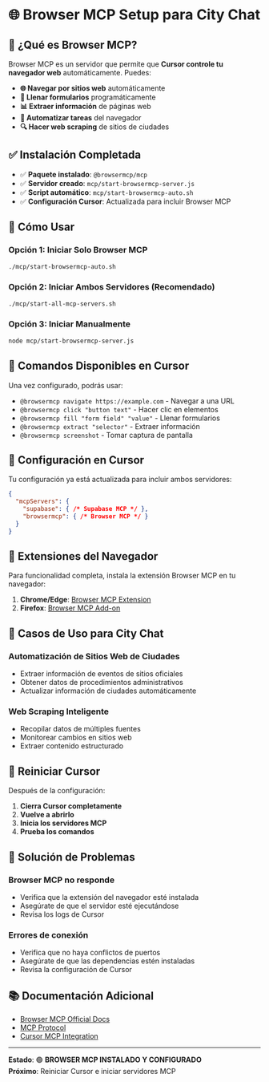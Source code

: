 # 🌐 Browser MCP Setup para City Chat

## 🎯 **¿Qué es Browser MCP?**

Browser MCP es un servidor que permite que **Cursor controle tu navegador web** automáticamente. Puedes:

- **🌐 Navegar por sitios web** automáticamente
- **📝 Llenar formularios** programáticamente
- **📊 Extraer información** de páginas web
- **🤖 Automatizar tareas** del navegador
- **🔍 Hacer web scraping** de sitios de ciudades

## ✅ **Instalación Completada**

- ✅ **Paquete instalado**: `@browsermcp/mcp`
- ✅ **Servidor creado**: `mcp/start-browsermcp-server.js`
- ✅ **Script automático**: `mcp/start-browsermcp-auto.sh`
- ✅ **Configuración Cursor**: Actualizada para incluir Browser MCP

## 🚀 **Cómo Usar**

### **Opción 1: Iniciar Solo Browser MCP**
```bash
./mcp/start-browsermcp-auto.sh
```

### **Opción 2: Iniciar Ambos Servidores (Recomendado)**
```bash
./mcp/start-all-mcp-servers.sh
```

### **Opción 3: Iniciar Manualmente**
```bash
node mcp/start-browsermcp-server.js
```

## 🧪 **Comandos Disponibles en Cursor**

Una vez configurado, podrás usar:

- `@browsermcp navigate https://example.com` - Navegar a una URL
- `@browsermcp click "button text"` - Hacer clic en elementos
- `@browsermcp fill "form field" "value"` - Llenar formularios
- `@browsermcp extract "selector"` - Extraer información
- `@browsermcp screenshot` - Tomar captura de pantalla

## 🔧 **Configuración en Cursor**

Tu configuración ya está actualizada para incluir ambos servidores:

```json
{
  "mcpServers": {
    "supabase": { /* Supabase MCP */ },
    "browsermcp": { /* Browser MCP */ }
  }
}
```

## 📱 **Extensiones del Navegador**

Para funcionalidad completa, instala la extensión Browser MCP en tu navegador:

1. **Chrome/Edge**: [Browser MCP Extension](https://chrome.google.com/webstore/detail/browser-mcp/...)
2. **Firefox**: [Browser MCP Add-on](https://addons.mozilla.org/firefox/addon/browser-mcp/)

## 🎯 **Casos de Uso para City Chat**

### **Automatización de Sitios Web de Ciudades**
- Extraer información de eventos de sitios oficiales
- Obtener datos de procedimientos administrativos
- Actualizar información de ciudades automáticamente

### **Web Scraping Inteligente**
- Recopilar datos de múltiples fuentes
- Monitorear cambios en sitios web
- Extraer contenido estructurado

## 🔄 **Reiniciar Cursor**

Después de la configuración:

1. **Cierra Cursor completamente**
2. **Vuelve a abrirlo**
3. **Inicia los servidores MCP**
4. **Prueba los comandos**

## 🚨 **Solución de Problemas**

### **Browser MCP no responde**
- Verifica que la extensión del navegador esté instalada
- Asegúrate de que el servidor esté ejecutándose
- Revisa los logs de Cursor

### **Errores de conexión**
- Verifica que no haya conflictos de puertos
- Asegúrate de que las dependencias estén instaladas
- Revisa la configuración de Cursor

## 📚 **Documentación Adicional**

- [Browser MCP Official Docs](https://docs.browsermcp.io/welcome)
- [MCP Protocol](https://modelcontextprotocol.io/)
- [Cursor MCP Integration](https://cursor.sh/docs/mcp)

---

**Estado**: 🟢 **BROWSER MCP INSTALADO Y CONFIGURADO**  
**Próximo**: Reiniciar Cursor e iniciar servidores MCP

